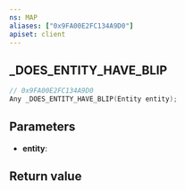 ```yaml
---
ns: MAP
aliases: ["0x9FA00E2FC134A9D0"]
apiset: client
---
```

## _DOES_ENTITY_HAVE_BLIP

```c
// 0x9FA00E2FC134A9D0
Any _DOES_ENTITY_HAVE_BLIP(Entity entity);
```


## Parameters
* **entity**:

## Return value

